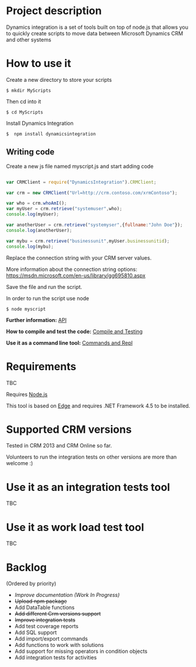 # Project description

Dynamics integration is a set of tools built on top of node.js that allows you to quickly create scripts to move data between Microsoft Dynamics CRM and other systems

# How to use it
Create a new directory to store your scripts

```
$ mkdir MyScripts
```

Then cd into it
```
$ cd MyScripts
```

Install Dynamics Integration
```
$  npm install dynamicsintegration
```
## Writing code

Create a new js file named myscript.js and start adding code

``` javascript

var CRMClient = require("DynamicsIntegration").CRMClient;

var crm = new CRMClient("Url=http://crm.contoso.com/xrmContoso");

var who = crm.whoAmI();
var myUser = crm.retrieve("systemuser",who);
console.log(myUser);

var anotherUser = crm.retrieve("systemyser",{fullname:"John Doe"});
console.log(anotherUser);

var mybu = crm.retrieve("businessunit",myUser.businessunitid);
console.log(mybu);
```

Replace the connection string with your CRM server values.

More information about the connection string options: https://msdn.microsoft.com/en-us/library/gg695810.aspx

Save the file and run the script.

In order to run the script use node
```
$ node myscript
```

**Further information:** [API](doc/api.md)

**How to compile and test the code:** [Compile and Testing](doc/CompileAndTesting.md)

**Use it as a command line tool:** [Commands and Repl](doc/CommandsAndRepl.md)


# Requirements
TBC

Requires [Node.js](nodejs.org)

This tool is based on [Edge](https://github.com/tjanczuk/edge) and requires .NET Framework 4.5 to be installed.

# Supported CRM versions
Tested in CRM 2013 and CRM Online so far.

Volunteers to run the integration tests on other versions are more than welcome :)


# Use it as an integration tests tool
TBC

# Use it as work load test tool
TBC


# Backlog
(Ordered by priority)

* *Improve documentation (Work In Progress)*
* ~~Upload npm package~~
* Add DataTable functions
* ~~Add different Crm versions support~~
* ~~Improve integration tests~~
* Add test coverage reports
* Add SQL support
* Add import/export commands
* Add functions to work with solutions
* Add support for missing operators in condition objects
* Add integration tests for activities
